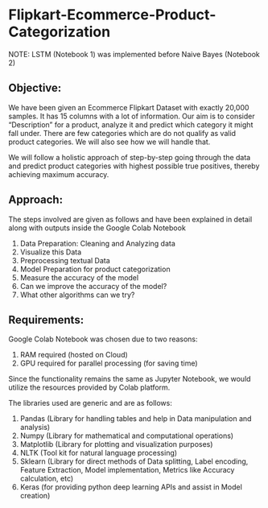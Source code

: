 # Flipkart-Ecommerce-Product-Categorization

NOTE: LSTM (Notebook 1) was implemented before Naive Bayes (Notebook 2)

## Objective:

We have been given an Ecommerce Flipkart Dataset with exactly 20,000 samples. It has 15 columns with a lot of information. Our aim is to consider “Description” for a product, analyze it and predict which category it might fall under. There are few categories which are do not qualify as valid product categories. We will also see how we will handle that.

We will follow a holistic approach of step-by-step going through the data and predict product categories with highest possible true positives, thereby achieving maximum accuracy.


## Approach:

The steps involved are given as follows and have been explained in detail along with outputs inside the Google Colab Notebook

1.	Data Preparation: Cleaning and Analyzing data
2.	Visualize this Data
3.	Preprocessing textual Data
4.	Model Preparation for product categorization
5.	Measure the accuracy of the model
6.	Can we improve the accuracy of the model?
7.	What other algorithms can we try?

## Requirements:

Google Colab Notebook was chosen due to two reasons:

1.	RAM required (hosted on Cloud)
2.	GPU required for parallel processing (for saving time)

Since the functionality remains the same as Jupyter Notebook, we would utilize the resources provided by Colab platform.

The libraries used are generic and are as follows:

1.	Pandas (Library for handling tables and help in Data manipulation and analysis)
2.	Numpy (Library for mathematical and computational operations)
3.	Matplotlib (Library for plotting and visualization purposes)
4.	NLTK (Tool kit for natural language processing)
5.	Sklearn (Library for direct methods of Data splitting, Label encoding, Feature Extraction, Model implementation, Metrics like Accuracy calculation, etc)
6.	Keras (for providing python deep learning APIs and assist in Model creation)
